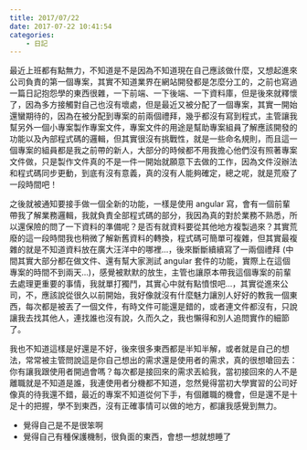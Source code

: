 ```yaml
---
title: 2017/07/22
date: 2017-07-22 10:41:54
categories:
    - 日記
---
```

最近上班都有點無力，不知道是不是因為不知道現在自己應該做什麼，<!--more-->又想起進來公司負責的第一個專案，其實不知道業界在網站開發都是怎麼分工的，之前也寫過一篇日記抱怨學的東西很雜，一下前端、一下後端、一下資料庫，但是後來就釋懷了，因為多方接觸對自己也沒有壞處，但是最近又被分配了一個專案，其實一開始還蠻期待的，因為在被分配到專案的前兩個禮拜，幾乎都沒有寫到程式，主管讓我幫另外一個小專案製作專案文件，專案文件的用途是幫助專案組員了解應該開發的功能以及內部程式碼的邏輯，但其實很沒有挑戰性，就是一些命名規則，而且這一個專案的組員都是我之前帶的新人，大部分的時候都不用我擔心他們沒有照著專案文件做，只是製作文件真的不是一件一開始就願意下去做的工作，因為文件沒辦法和程式碼同步更動，到底有沒有意義，真的沒有人能夠確定，總之呢，就是荒廢了一段時間吧！

之後就被通知要接手做一個全新的功能，一樣是使用 angular 寫，會有一個前輩帶我了解業務邏輯，我就負責全部程式碼的部分，我因為真的對於業務不熟悉，所以還保險的問了一下資料的準備呢？是否有就資料要從其他地方複製過來？其實荒廢的這一段時間我也稍微了解新舊資料的轉換，程式碼可簡單可複雜，但其實最複雜的就是不知道資料放在廣大汪洋中的哪裡...，後來斷斷續續寫了一兩個禮拜 (中間其實大部分都在做文件、還有幫大家測試 angular 套件的功能，實際上在這個專案的時間不到兩天...)，感覺被默默的放生，主管也讓原本帶我這個專案的前輩去處理更重要的事情，我就單打獨鬥，其實心中就有點憤恨吧...，其實從進來公司，不，應該說從很久以前開始，我好像就沒有什麼魅力讓別人好好的教我一個東西，每次都是被丟了一個文件，有時文件可能還是錯的，或者連文件都沒有，只說讓我去找其他人，連找誰也沒有說，久而久之，我也懶得和別人追問實作的細節了。

我也不知道這樣是好還是不好，後來很多東西都是半知半解，或者就是自己的想法，常常被主管問說這是你自己想出的需求還是使用者的需求，真的很想嗆回去：你有讓我跟使用者開過會嗎？每次都是接回來的需求丟給我，當初接回來的人不是離職就是不知道是誰，我連使用者分機都不知道，忽然覺得當初大學實習的公司好像真的待我還不錯，最近的專案不知道從何下手，有個離職的機會，但是還不是十足十的把握，學不到東西，沒有正確事情可以做的地方，都讓我感覺到無力。

- 覺得自己是不是很笨啊
- 覺得自己有種保護機制，很負面的東西，會想一想就想睡了
